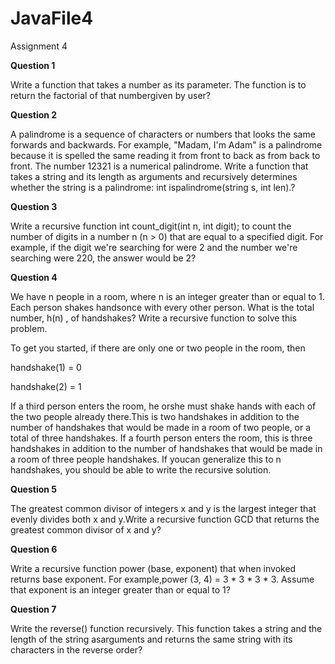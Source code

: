 # JavaFile4

Assignment 4

**Question 1**

Write a function that takes a number as its parameter. The function is to return the factorial of that numbergiven by 
user?

**Question 2**

A palindrome is a sequence of characters or numbers that looks the same forwards and backwards. For example,
"Madam, I'm Adam" is a palindrome because it is spelled the same reading it from front to back as from back to 
front. The number 12321 is a numerical palindrome. Write a function that takes a string and its length as 
arguments and recursively determines whether the string is a palindrome:
int ispalindrome(string s, int len).?

**Question 3**

Write a recursive function int count_digit(int n, int digit); to count the number of digits in a number n (n > 0) that 
are equal to a specified digit. For example, if the digit we're searching for were 2 and the number we're searching
were 220, the answer would be 2?

**Question 4**

We have n people in a room, where n is an integer greater than or equal to 1. Each person shakes handsonce with
every other person. What is the total number, h(n) , of handshakes? Write a recursive function to solve this 
problem.

To get you started, if there are only one or two people in the room, then

handshake(1) = 0

handshake(2) = 1

If a third person enters the room, he orshe must shake hands with each of the two people already there.This is two 
handshakes in addition to the number of handshakes that would be made in a room of two people, or a total of 
three handshakes. If a fourth person enters the room, this is three handshakes in addition to the number of
handshakes that would be made in a room of three people handshakes. If youcan generalize this to n handshakes,
you should be able to write the recursive solution.

**Question 5**

The greatest common divisor of integers x and y is the largest integer that evenly divides both x and y.Write a
recursive function GCD that returns the greatest common divisor of x and y?

**Question 6**

Write a recursive function power (base, exponent) that when invoked returns base exponent. For example,power (3, 
4) = 3 * 3 * 3 * 3. Assume that exponent is an integer greater than or equal to 1?

**Question 7**

Write the reverse() function recursively. This function takes a string and the length of the string asarguments
and returns the same string with its characters in the reverse order?
